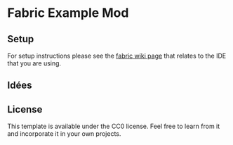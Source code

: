 # Fabric Example Mod

## Setup

For setup instructions please see the [fabric wiki page](https://fabricmc.net/wiki/tutorial:setup) that relates to the IDE that you are using.

## Idées

## License

This template is available under the CC0 license. Feel free to learn from it and incorporate it in your own projects.
